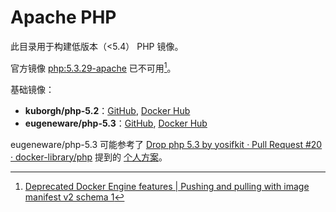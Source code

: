 # Apache PHP

此目录用于构建低版本（<5.4） PHP 镜像。

官方镜像 [php:5.3.29-apache](https://hub.docker.com/layers/library/php/5.3.29-apache/images/sha256-f2c7c150fd7941a90f9b95777f1af5932ec51babe66f85c0860fea34c042d119) 已不可用[^1]。

基础镜像：

- **kuborgh/php-5.2**：[GitHub](https://github.com/kuborgh/docker-php-5.2), [Docker Hub](https://hub.docker.com/r/kuborgh/php-5.2)
- **eugeneware/php-5.3**：[GitHub](https://github.com/eugeneware/docker-php-5.3-apache), [Docker Hub](https://hub.docker.com/r/eugeneware/php-5.3)

eugeneware/php-5.3 可能参考了 [Drop php 5.3 by yosifkit · Pull Request #20 · docker-library/php](https://github.com/docker-library/php/pull/20#issuecomment-120163754) 提到的 [个人方案](https://hub.docker.com/u/helder/?page=1&search=php)。

[^1]: [Deprecated Docker Engine features | Pushing and pulling with image manifest v2 schema 1](https://docs.docker.com/engine/deprecated/#pushing-and-pulling-with-image-manifest-v2-schema-1)

